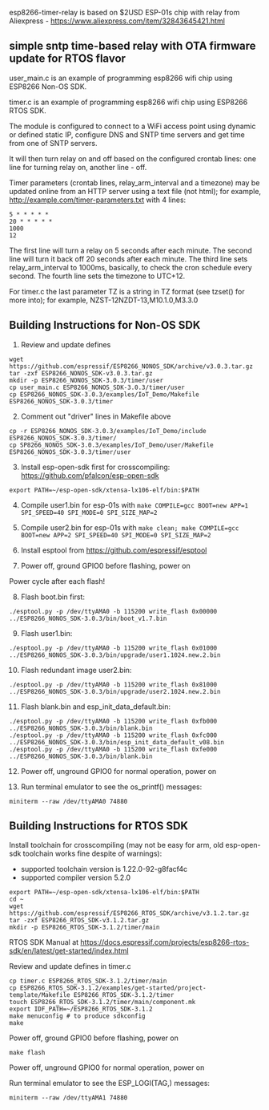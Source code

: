 esp8266-timer-relay is based on $2USD ESP-01s chip with relay from Aliexpress - https://www.aliexpress.com/item/32843645421.html

## simple sntp time-based relay with OTA firmware update for RTOS flavor

user_main.c is an example of programming esp8266 wifi chip using ESP8266 Non-OS SDK.

timer.c is an example of programming esp8266 wifi chip using ESP8266 RTOS SDK.

The module is configured to connect to a WiFi access point using dynamic or defined static IP, configure DNS and SNTP time servers
and get time from one of SNTP servers.

It will then turn relay on and off based on the configured crontab lines: one line for turning relay on, another line - off.

Timer parameters (crontab lines, relay_arm_interval and a timezone) may be updated online from an HTTP server using a text file (not html); for example, http://example.com/timer-parameters.txt with 4 lines:

```
5 * * * * *
20 * * * * *
1000
12
```

The first line will turn a relay on 5 seconds after each minute. The second line will turn it back off 20 seconds after each minute. The third line sets relay_arm_interval to 1000ms, basically, to check the cron schedule every second. The fourth line sets the timezone to UTC+12.

For timer.c the last parameter TZ is a string in TZ format (see tzset() for more into); for example, NZST-12NZDT-13,M10.1.0,M3.3.0

## Building Instructions for Non-OS SDK

1. Review and update defines

```
wget https://github.com/espressif/ESP8266_NONOS_SDK/archive/v3.0.3.tar.gz
tar -zxf ESP8266_NONOS_SDK-v3.0.3.tar.gz
mkdir -p ESP8266_NONOS_SDK-3.0.3/timer/user
cp user_main.c ESP8266_NONOS_SDK-3.0.3/timer/user
cp ESP8266_NONOS_SDK-3.0.3/examples/IoT_Demo/Makefile ESP8266_NONOS_SDK-3.0.3/timer
```

2. Comment out "driver" lines in Makefile above

```
cp -r ESP8266_NONOS_SDK-3.0.3/examples/IoT_Demo/include ESP8266_NONOS_SDK-3.0.3/timer/
cp SP8266_NONOS_SDK-3.0.3/examples/IoT_Demo/user/Makefile ESP8266_NONOS_SDK-3.0.3/timer/user 
```

3. Install esp-open-sdk first for crosscompiling: https://github.com/pfalcon/esp-open-sdk

```
export PATH=~/esp-open-sdk/xtensa-lx106-elf/bin:$PATH
```

4. Compile user1.bin for esp-01s with `make COMPILE=gcc BOOT=new APP=1 SPI_SPEED=40 SPI_MODE=0 SPI_SIZE_MAP=2`

5. Compile user2.bin for esp-01s with `make clean; make COMPILE=gcc BOOT=new APP=2 SPI_SPEED=40 SPI_MODE=0 SPI_SIZE_MAP=2`

6. Install esptool from https://github.com/espressif/esptool

7. Power off, ground GPIO0 before flashing, power on

Power cycle after each flash!

8. Flash boot.bin first:

```
./esptool.py -p /dev/ttyAMA0 -b 115200 write_flash 0x00000 ../ESP8266_NONOS_SDK-3.0.3/bin/boot_v1.7.bin
```

9. Flash user1.bin:

```
./esptool.py -p /dev/ttyAMA0 -b 115200 write_flash 0x01000 ../ESP8266_NONOS_SDK-3.0.3/bin/upgrade/user1.1024.new.2.bin
```

10. Flash redundant image user2.bin:

```
./esptool.py -p /dev/ttyAMA0 -b 115200 write_flash 0x81000 ../ESP8266_NONOS_SDK-3.0.3/bin/upgrade/user2.1024.new.2.bin
```

11. Flash blank.bin and esp_init_data_default.bin:

```
./esptool.py -p /dev/ttyAMA0 -b 115200 write_flash 0xfb000 ../ESP8266_NONOS_SDK-3.0.3/bin/blank.bin
./esptool.py -p /dev/ttyAMA0 -b 115200 write_flash 0xfc000 ../ESP8266_NONOS_SDK-3.0.3/bin/esp_init_data_default_v08.bin
./esptool.py -p /dev/ttyAMA0 -b 115200 write_flash 0xfe000 ../ESP8266_NONOS_SDK-3.0.3/bin/blank.bin
```

12. Power off, unground GPIO0 for normal operation, power on

13. Run terminal emulator to see the os_printf() messages:

```
miniterm --raw /dev/ttyAMA0 74880
```

## Building Instructions for RTOS SDK

Install toolchain for crosscompiling (may not be easy for arm, old esp-open-sdk toolchain works fine despite of warnings):
 * supported toolchain version is 1.22.0-92-g8facf4c
 * supported compiler version 5.2.0

```
export PATH=~/esp-open-sdk/xtensa-lx106-elf/bin:$PATH
cd ~
wget https://github.com/espressif/ESP8266_RTOS_SDK/archive/v3.1.2.tar.gz
tar -zxf ESP8266_RTOS_SDK-v3.1.2.tar.gz
mkdir -p ESP8266_RTOS_SDK-3.1.2/timer/main
```

RTOS SDK Manual at https://docs.espressif.com/projects/esp8266-rtos-sdk/en/latest/get-started/index.html

Review and update defines in timer.c

```
cp timer.c ESP8266_RTOS_SDK-3.1.2/timer/main
cp ESP8266_RTOS_SDK-3.1.2/examples/get-started/project-template/Makefile ESP8266_RTOS_SDK-3.1.2/timer
touch ESP8266_RTOS_SDK-3.1.2/timer/main/component.mk
export IDF_PATH=~/ESP8266_RTOS_SDK-3.1.2
make menuconfig # to produce sdkconfig
make
```

Power off, ground GPIO0 before flashing, power on

```
make flash
```

Power off, unground GPIO0 for normal operation, power on

Run terminal emulator to see the ESP_LOGI(TAG,) messages:

```
miniterm --raw /dev/ttyAMA1 74880
```
